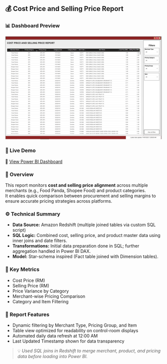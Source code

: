 ## 💰 Cost Price and Selling Price Report

### 📊 Dashboard Preview
![Dashboard Page 1](images/cost&selling-price-report.png)

### 🚀 Live Demo
🔗 [View Power BI Dashboard](https://app.powerbi.com/view?r=example)

### 🧠 Overview
This report monitors **cost and selling price alignment** across multiple merchants (e.g., Food Panda, Shopee Food) and product categories.  
It enables quick comparison between procurement and selling margins to ensure accurate pricing strategies across platforms.

### ⚙️ Technical Summary
- **Data Source:** Amazon Redshift (multiple joined tables via custom SQL script)  
- **SQL Logic:** Combined cost, selling price, and product master data using inner joins and date filters.  
- **Transformations:** Initial data preparation done in SQL; further aggregation handled in Power BI DAX.  
- **Model:** Star-schema inspired (Fact table joined with Dimension tables).  

### 🧮 Key Metrics
- Cost Price (RM)  
- Selling Price (RM)  
- Price Variance by Category  
- Merchant-wise Pricing Comparison  
- Category and Item Filtering  

### 🧩 Report Features
- Dynamic filtering by Merchant Type, Pricing Group, and Item  
- Table view optimized for readability on control-room displays  
- Automated daily data refresh at 12:00 AM  
- Last Updated Timestamp shown for data transparency  

> 💡 *Used SQL joins in Redshift to merge merchant, product, and pricing data before loading into Power BI.*
